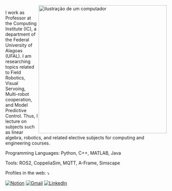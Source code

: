 <img src="https://raw.githubusercontent.com/MicaelliMedeiros/micaellimedeiros/master/image/computer-illustration.png" alt="ilustração de um computador" min-width="400px" max-width="400px" width="400px" align="right">

<p align="left"> 
I work as Professor at the Computing Institute (IC), a department of the Federal University of Alagoas (UFAL). I am researching topics related to Field Robotics, Visual Servoing, Multi-robot cooperation, and Model Predictive Control. Thus, I lecture on subjects such as linear algebra, robotics, and related elective subjects for computing and engineering courses.
</p>

<p align="left">
  Programming Languages: Python, C++, MATLAB, Java
</p>

<p align="left">
  Tools: ROS2, CoppeliaSim, MQTT, A-Frame, Simscape
</p>

<p align="left">
  Profiles in the web: ⤵️
</p>

<p align="left">
  <a href="https://profglauber.notion.site/" title="Notion">
  <img src="https://img.shields.io/badge/Notion-000000?style=flat-square&logo=notion&logoColor=white&link=LINK-DO-SEU-GMAIL" alt="Notion"/></a>
  <a href="mailto:glauber@ic.ufal.br" title="Gmail">
  <img src="https://img.shields.io/badge/-Gmail-FF0000?style=flat-square&labelColor=FF0000&logo=gmail&logoColor=white&link=LINK-DO-SEU-GMAIL" alt="Gmail"/></a>
  <a href="https://www.linkedin.com/in/glauber-rodrigues-leite-b3795752/" title="LinkedIn">
  <img src="https://img.shields.io/badge/-Linkedin-0e76a8?style=flat-square&logo=Linkedin&logoColor=white&link=LINK-DO-SEU-LINKEDIN" alt="LinkedIn"/></a>
</p>


<!--
**glauberrleite/glauberrleite** is a ✨ _special_ ✨ repository because its `README.md` (this file) appears on your GitHub profile.

Here are some ideas to get you started:

- 🔭 I’m currently working on ...
- 🌱 I’m currently learning ...
- 👯 I’m looking to collaborate on ...
- 🤔 I’m looking for help with ...
- 💬 Ask me about ...
- 📫 How to reach me: ...
- 😄 Pronouns: ...
- ⚡ Fun fact: ...
-->
